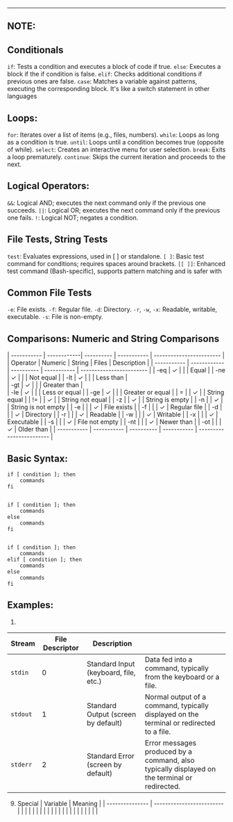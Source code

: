 -----------------------------------------
NOTE: 
-----------------------------------------

## Conditionals
 `if`: Tests a condition and executes a block of code if true.
 `else`: Executes a block if the if condition is false.
 `elif`: Checks additional conditions if previous ones are false.
 `case`: Matches a variable against patterns, executing the corresponding block. It's like a switch statement in other languages
    
## Loops:
 `for`: Iterates over a list of items (e.g., files, numbers).
 `while`: Loops as long as a condition is true.
 `until`: Loops until a condition becomes true (opposite of while).
 `select`: Creates an interactive menu for user selection.
 `break`: Exits a loop prematurely.
 `continue`: Skips the current iteration and proceeds to the next.


## Logical Operators:
 `&&`: Logical AND; executes the next command only if the previous one succeeds.
 `||`: Logical OR; executes the next command only if the previous one fails.
 `!`: Logical NOT; negates a condition.


## File Tests, String Tests
 `test`: Evaluates expressions, used in [ ] or standalone.
 `[ ]`: Basic test command for conditions; requires spaces around brackets.
 `[[ ]]`: Enhanced test command (Bash-specific), supports pattern matching and is safer with


## Common File Tests
 `-e`: File exists.
 `-f`: Regular file.
 `-d`: Directory.
 `-r`, `-w`, `-x`: Readable, writable, executable.
 `-s`: File is non-empty.


## Comparisons: Numeric and String Comparisons

| ----------- | ------------| ---------- | ----------- | ------------------------ |
| Operator	  | Numeric 	| String 	 | Files       | Description              |
| ----------- | ------------| ---------- | ----------- | ------------------------ |
|  -eq	      |    ✓	    |            |             |   Equal                  |
|  -ne	      |    ✓	    |            |             |   Not equal              |
|  -lt	      |    ✓	    |            |             |   Less than              |  
|  -gt	      |    ✓	    |            |             |   Greater than           |     
|  -le	      |    ✓	    |            |             |   Less or equal          |
|  -ge	      |    ✓	    |            |             |   Greater or equal       |
|  =		  |             |     ✓      |             |   String equal           |
|  !=		  |             |     ✓      |             |   String not equal       |
|  -z		  |             |     ✓      |             |   String is empty        |
|  -n		  |             |     ✓      |             |   String is not empty    |
|  -e		  |	            |            |   ✓	       |   File exists            |
|  -f		  |             |            |   ✓	       |   Regular file           |
|  -d		  |             |            |   ✓	       |   Directory              |
|  -r		  |             |            |   ✓	       |   Readable               |
|  -w		  |             |            |   ✓	       |   Writable               |
|  -x		  |             |            |   ✓	       |   Executable             |
|  -s		  |             |            |   ✓	       |   File not empty         |
|  -nt		  |             |            |   ✓	       |   Newer than             | 
|  -ot		  |             |            |   ✓	       |   Older than             |
| ----------- | ----------- | ---------- | ----------- | ------------------------ |


## Basic Syntax:

    if [ condition ]; then
        commands
    fi


    if [ condition ]; then
        commands
    else
        commands
    fi


    if [ condition ]; then
        commands
    elif [ condition ]; then
        commands
    else
        commands
    fi

## Examples:


















1. 
| Stream   | File Descriptor | Description                           |                                                                                               |     
| -------- | --------------- | ------------------------------------- | --------------------------------------------------------------------------------------------- |
| `stdin`  | 0               | Standard Input (keyboard, file, etc.) | Data fed into a command, typically from the keyboard or a file.                               |
| `stdout` | 1               | Standard Output (screen by default)   | Normal output of a command, typically displayed on the terminal or redirected to a file.      |
| `stderr` | 2               | Standard Error (screen by default)    | Error messages produced by a command, also typically displayed on the terminal or redirected. |




9. Special 
    | Variable        | Meaning                   |
    | --------------- | ------------------------- |
    |                 |                           |
    |                 |                           |
    |                 |                           |
    |                 |                           |
    |                 |                           |
    |                 |                           |
    |                 |                           |